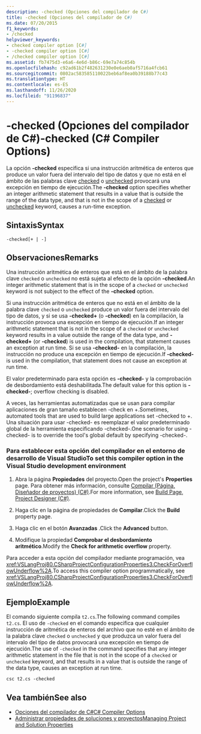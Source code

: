 ```yaml
---
description: -checked (Opciones del compilador de C#)
title: -checked (Opciones del compilador de C#)
ms.date: 07/20/2015
f1_keywords:
- /checked
helpviewer_keywords:
- checked compiler option [C#]
- -checked compiler option [C#]
- /checked compiler option [C#]
ms.assetid: fb7475d3-e6a6-4e6d-b86c-69e7a74c854b
ms.openlocfilehash: c92ad61b2f482631230e0e6aeb0af5716a4fcb61
ms.sourcegitcommit: 0802ac583585110022beb6af8ea0b39188b77c43
ms.translationtype: HT
ms.contentlocale: es-ES
ms.lasthandoff: 11/26/2020
ms.locfileid: "91196837"
---
```

# <a name="-checked-c-compiler-options"></a><span data-ttu-id="1ebc5-103">-checked (Opciones del compilador de C#)</span><span class="sxs-lookup"><span data-stu-id="1ebc5-103">-checked (C# Compiler Options)</span></span>

<span data-ttu-id="1ebc5-104">La opción **-checked** especifica si una instrucción aritmética de enteros que produce un valor fuera del intervalo del tipo de datos y que no está en el ámbito de las palabras clave [checked](../keywords/checked.md) o [unchecked](../keywords/unchecked.md) provocará una excepción en tiempo de ejecución.</span><span class="sxs-lookup"><span data-stu-id="1ebc5-104">The **-checked** option specifies whether an integer arithmetic statement that results in a value that is outside the range of the data type, and that is not in the scope of a [checked](../keywords/checked.md) or [unchecked](../keywords/unchecked.md) keyword, causes a run-time exception.</span></span>  
  
## <a name="syntax"></a><span data-ttu-id="1ebc5-105">Sintaxis</span><span class="sxs-lookup"><span data-stu-id="1ebc5-105">Syntax</span></span>  
  
```console  
-checked[+ | -]  
```  
  
## <a name="remarks"></a><span data-ttu-id="1ebc5-106">Observaciones</span><span class="sxs-lookup"><span data-stu-id="1ebc5-106">Remarks</span></span>  

 <span data-ttu-id="1ebc5-107">Una instrucción aritmética de enteros que está en el ámbito de la palabra clave `checked` o `unchecked` no está sujeta al efecto de la opción **-checked**.</span><span class="sxs-lookup"><span data-stu-id="1ebc5-107">An integer arithmetic statement that is in the scope of a `checked` or `unchecked` keyword is not subject to the effect of the **-checked** option.</span></span>  
  
 <span data-ttu-id="1ebc5-108">Si una instrucción aritmética de enteros que no está en el ámbito de la palabra clave `checked` o `unchecked` produce un valor fuera del intervalo del tipo de datos, y si se usa **-checked+** (o **-checked**) en la compilación, la instrucción provoca una excepción en tiempo de ejecución.</span><span class="sxs-lookup"><span data-stu-id="1ebc5-108">If an integer arithmetic statement that is not in the scope of a `checked` or `unchecked` keyword results in a value outside the range of the data type, and **-checked+** (or **-checked**) is used in the compilation, that statement causes an exception at run time.</span></span> <span data-ttu-id="1ebc5-109">Si se usa **-checked-** en la compilación, la instrucción no produce una excepción en tiempo de ejecución.</span><span class="sxs-lookup"><span data-stu-id="1ebc5-109">If **-checked-** is used in the compilation, that statement does not cause an exception at run time.</span></span>  
  
 <span data-ttu-id="1ebc5-110">El valor predeterminado para esta opción es **-checked-** y la comprobación de desbordamiento está deshabilitada.</span><span class="sxs-lookup"><span data-stu-id="1ebc5-110">The default value for this option is **-checked-**; overflow checking is disabled.</span></span>

 <span data-ttu-id="1ebc5-111">A veces, las herramientas automatizadas que se usan para compilar aplicaciones de gran tamaño establecen -check en +.</span><span class="sxs-lookup"><span data-stu-id="1ebc5-111">Sometimes, automated tools that are used to build large applications set -checked to +.</span></span> <span data-ttu-id="1ebc5-112">Una situación para usar -checked- es reemplazar el valor predeterminado global de la herramienta especificando -checked-.</span><span class="sxs-lookup"><span data-stu-id="1ebc5-112">One scenario for using -checked- is to override the tool's global default by specifying -checked-.</span></span>

### <a name="to-set-this-compiler-option-in-the-visual-studio-development-environment"></a><span data-ttu-id="1ebc5-113">Para establecer esta opción del compilador en el entorno de desarrollo de Visual Studio</span><span class="sxs-lookup"><span data-stu-id="1ebc5-113">To set this compiler option in the Visual Studio development environment</span></span>  
  
1. <span data-ttu-id="1ebc5-114">Abra la página **Propiedades** del proyecto.</span><span class="sxs-lookup"><span data-stu-id="1ebc5-114">Open the project's **Properties** page.</span></span> <span data-ttu-id="1ebc5-115">Para obtener más información, consulte [Compilar (Página, Diseñador de proyectos) (C#)](/visualstudio/ide/reference/build-page-project-designer-csharp).</span><span class="sxs-lookup"><span data-stu-id="1ebc5-115">For more information, see [Build Page, Project Designer (C#)](/visualstudio/ide/reference/build-page-project-designer-csharp).</span></span>  
  
2. <span data-ttu-id="1ebc5-116">Haga clic en la página de propiedades de **Compilar**.</span><span class="sxs-lookup"><span data-stu-id="1ebc5-116">Click the **Build** property page.</span></span>  
  
3. <span data-ttu-id="1ebc5-117">Haga clic en el botón **Avanzadas** .</span><span class="sxs-lookup"><span data-stu-id="1ebc5-117">Click the **Advanced** button.</span></span>  
  
4. <span data-ttu-id="1ebc5-118">Modifique la propiedad **Comprobar el desbordamiento aritmético**.</span><span class="sxs-lookup"><span data-stu-id="1ebc5-118">Modify the **Check for arithmetic overflow** property.</span></span>  
  
 <span data-ttu-id="1ebc5-119">Para acceder a esta opción del compilador mediante programación, vea <xref:VSLangProj80.CSharpProjectConfigurationProperties3.CheckForOverflowUnderflow%2A>.</span><span class="sxs-lookup"><span data-stu-id="1ebc5-119">To access this compiler option programmatically, see <xref:VSLangProj80.CSharpProjectConfigurationProperties3.CheckForOverflowUnderflow%2A>.</span></span>  
  
## <a name="example"></a><span data-ttu-id="1ebc5-120">Ejemplo</span><span class="sxs-lookup"><span data-stu-id="1ebc5-120">Example</span></span>  

 <span data-ttu-id="1ebc5-121">El comando siguiente compila `t2.cs`.</span><span class="sxs-lookup"><span data-stu-id="1ebc5-121">The following command compiles `t2.cs`.</span></span> <span data-ttu-id="1ebc5-122">El uso de `-checked` en el comando especifica que cualquier instrucción de aritmética de enteros del archivo que no esté en el ámbito de la palabra clave `checked` o `unchecked` y que produzca un valor fuera del intervalo del tipo de datos provocará una excepción en tiempo de ejecución.</span><span class="sxs-lookup"><span data-stu-id="1ebc5-122">The use of `-checked` in the command specifies that any integer arithmetic statement in the file that is not in the scope of a `checked` or `unchecked` keyword, and that results in a value that is outside the range of the data type, causes an exception at run time.</span></span>  
  
```console  
csc t2.cs -checked  
```  
  
## <a name="see-also"></a><span data-ttu-id="1ebc5-123">Vea también</span><span class="sxs-lookup"><span data-stu-id="1ebc5-123">See also</span></span>

- [<span data-ttu-id="1ebc5-124">Opciones del compilador de C#</span><span class="sxs-lookup"><span data-stu-id="1ebc5-124">C# Compiler Options</span></span>](./index.md)
- [<span data-ttu-id="1ebc5-125">Administrar propiedades de soluciones y proyectos</span><span class="sxs-lookup"><span data-stu-id="1ebc5-125">Managing Project and Solution Properties</span></span>](/visualstudio/ide/managing-project-and-solution-properties)
